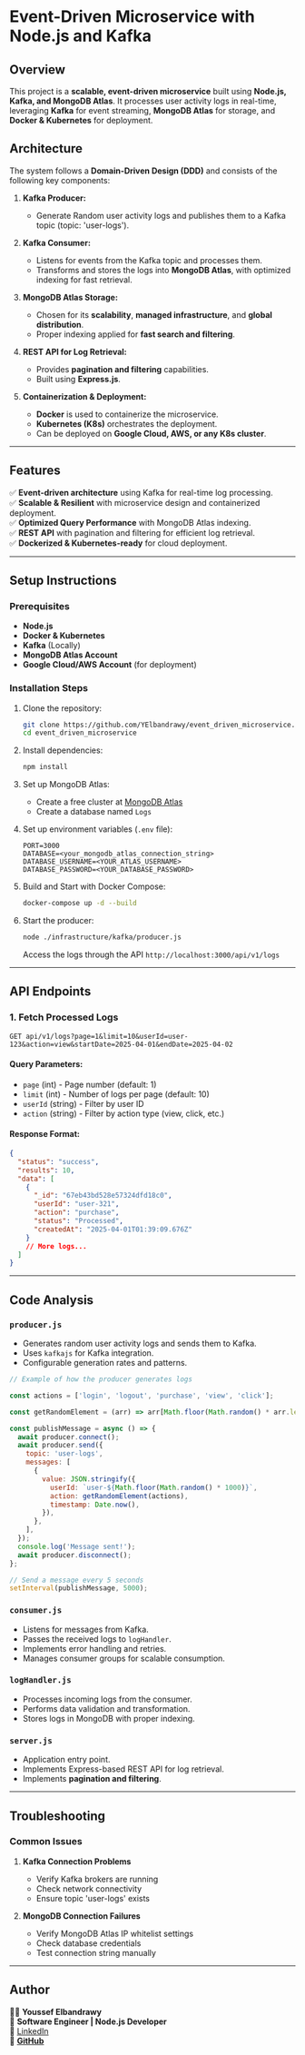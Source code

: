 # Event-Driven Microservice with Node.js and Kafka

## Overview

This project is a **scalable, event-driven microservice** built using **Node.js, Kafka, and MongoDB Atlas**. It processes user activity logs in real-time, leveraging **Kafka** for event streaming, **MongoDB Atlas** for storage, and **Docker & Kubernetes** for deployment.

## Architecture

The system follows a **Domain-Driven Design (DDD)** and consists of the following key components:

1. **Kafka Producer:**

   - Generate Random user activity logs and publishes them to a Kafka topic (topic: 'user-logs').

2. **Kafka Consumer:**

   - Listens for events from the Kafka topic and processes them.
   - Transforms and stores the logs into **MongoDB Atlas**, with optimized indexing for fast retrieval.

3. **MongoDB Atlas Storage:**

   - Chosen for its **scalability**, **managed infrastructure**, and **global distribution**.
   - Proper indexing applied for **fast search and filtering**.

4. **REST API for Log Retrieval:**

   - Provides **pagination and filtering** capabilities.
   - Built using **Express.js**.

5. **Containerization & Deployment:**

   - **Docker** is used to containerize the microservice.
   - **Kubernetes (K8s)** orchestrates the deployment.
   - Can be deployed on **Google Cloud, AWS, or any K8s cluster**.

---

## Features

✅ **Event-driven architecture** using Kafka for real-time log processing.\
✅ **Scalable & Resilient** with microservice design and containerized deployment.\
✅ **Optimized Query Performance** with MongoDB Atlas indexing.\
✅ **REST API** with pagination and filtering for efficient log retrieval.\
✅ **Dockerized & Kubernetes-ready** for cloud deployment.

---

## Setup Instructions

### Prerequisites

- **Node.js**
- **Docker & Kubernetes**
- **Kafka** (Locally)
- **MongoDB Atlas Account**
- **Google Cloud/AWS Account** (for deployment)

### Installation Steps

1. Clone the repository:

   ```bash
   git clone https://github.com/YElbandrawy/event_driven_microservice.git
   cd event_driven_microservice
   ```

2. Install dependencies:

   ```bash
   npm install
   ```

3. Set up MongoDB Atlas:

   - Create a free cluster at [MongoDB Atlas](https://www.mongodb.com/cloud/atlas)
   - Create a database named `Logs`

4. Set up environment variables (`.env` file):

   ```plaintext
   PORT=3000
   DATABASE=<your_mongodb_atlas_connection_string>
   DATABASE_USERNAME=<YOUR_ATLAS_USERNAME>
   DATABASE_PASSWORD=<YOUR_DATABASE_PASSWORD>
   ```

5. Build and Start with Docker Compose:

   ```bash
   docker-compose up -d --build
   ```

6. Start the producer:

   ```bash
   node ./infrastructure/kafka/producer.js
   ```

   Access the logs through the API `http://localhost:3000/api/v1/logs`

---

## API Endpoints

### 1. Fetch Processed Logs

```
GET api/v1/logs?page=1&limit=10&userId=user-123&action=view&startDate=2025-04-01&endDate=2025-04-02
```

#### Query Parameters:

- `page` (int) - Page number (default: 1)
- `limit` (int) - Number of logs per page (default: 10)
- `userId` (string) - Filter by user ID
- `action` (string) - Filter by action type (view, click, etc.)

#### Response Format:

```json
{
  "status": "success",
  "results": 10,
  "data": [
    {
      "_id": "67eb43bd528e57324dfd18c0",
      "userId": "user-321",
      "action": "purchase",
      "status": "Processed",
      "createdAt": "2025-04-01T01:39:09.676Z"
    }
    // More logs...
  ]
}
```

---

## Code Analysis

### `producer.js`

- Generates random user activity logs and sends them to Kafka.
- Uses `kafkajs` for Kafka integration.
- Configurable generation rates and patterns.

```javascript
// Example of how the producer generates logs

const actions = ['login', 'logout', 'purchase', 'view', 'click'];

const getRandomElement = (arr) => arr[Math.floor(Math.random() * arr.length)];

const publishMessage = async () => {
  await producer.connect();
  await producer.send({
    topic: 'user-logs',
    messages: [
      {
        value: JSON.stringify({
          userId: `user-${Math.floor(Math.random() * 1000)}`,
          action: getRandomElement(actions),
          timestamp: Date.now(),
        }),
      },
    ],
  });
  console.log('Message sent!');
  await producer.disconnect();
};

// Send a message every 5 seconds
setInterval(publishMessage, 5000);
```

### `consumer.js`

- Listens for messages from Kafka.
- Passes the received logs to `logHandler`.
- Implements error handling and retries.
- Manages consumer groups for scalable consumption.

### `logHandler.js`

- Processes incoming logs from the consumer.
- Performs data validation and transformation.
- Stores logs in MongoDB with proper indexing.

### `server.js`

- Application entry point.
- Implements Express-based REST API for log retrieval.
- Implements **pagination and filtering**.

---

## Troubleshooting

### Common Issues

1. **Kafka Connection Problems**

   - Verify Kafka brokers are running
   - Check network connectivity
   - Ensure topic 'user-logs' exists

2. **MongoDB Connection Failures**

   - Verify MongoDB Atlas IP whitelist settings
   - Check database credentials
   - Test connection string manually

---

## Author

👨‍💻 **Youssef Elbandrawy**\
💼 **Software Engineer | Node.js Developer**\
📧 [LinkedIn](https://www.linkedin.com/in/youssef-elbandrawy)\
📁 **[GitHub](https://github.com/YElbandrawy)**
